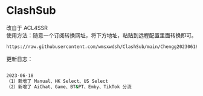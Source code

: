 # ClashSub

改自于 ACL4SSR
<br/>
使用方法：随意一个订阅转换网址，将下方地址，粘贴到远程配置里面转换即可。
<br/>
```bash
https://raw.githubusercontent.com/wmsxwdsh/ClashSub/main/Chengg20230618.ini

```

更新日志：
```bash

2023-06-18
（1）新增了 Manual、HK Select、US Select
（2）新增了 AiChat、Game、BT&PT、Emby、TikTok 分流
```

